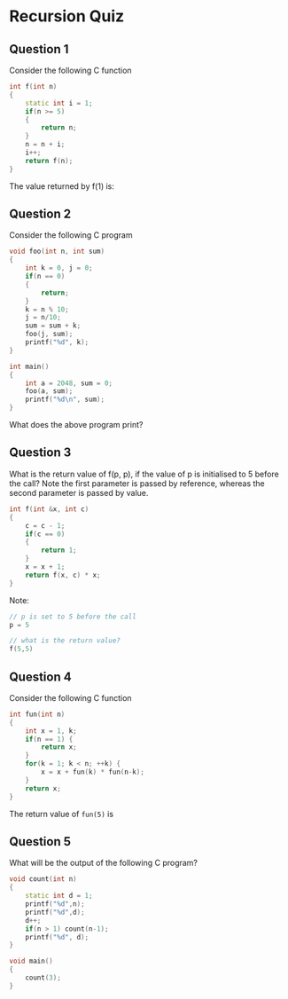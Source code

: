# Recursion Quiz

## Question 1

Consider the following C function

~~~cpp
int f(int n)
{
    static int i = 1;
    if(n >= 5)
    {
        return n;
    }
    n = n + i;
    i++;
    return f(n);
}
~~~

The value returned by f(1) is:

<!--
Step by step solution
f(1): i = 1, n is not >= 5, n = 1+1 = 2

f(2): i = 2, n is not >= 5, n = 2+2 = 4

f(3): i = 3, n is >= 5, n = 4+3 = 7
so, return 7

Answer = 7
-->

## Question 2

Consider the following C program

~~~cpp
void foo(int n, int sum)
{
    int k = 0, j = 0;
    if(n == 0)
    {
        return;
    }
    k = n % 10;
    j = n/10;
    sum = sum + k;
    foo(j, sum);
    printf("%d", k);
}

int main()
{
    int a = 2048, sum = 0;
    foo(a, sum);
    printf("%d\n", sum);
}
~~~

What does the above program print?

<!--
Step by step solution
main: a = n = 2048, sum = 0

foo(2048, 0): k = 8, j = 204, sum = 8
   j=204
10 | 2048
    -2040
r = 8

foo(204, 8): k = 4, j = 20, sum = 12 
   j=20
10 | 204
    -200
r = 4

foo(20, 12): k = 0, j = 2, sum = 12
   j=2
10 | 20
    -20
r = 0

foo(2, 12): k = 2, j = 0, sum = 14
   j=0
10 | 2
    -0
r = 2

foo(0, 14): n is 0 so return

Output: 2, 0, 4, 8

main: sum = 0 cause of pass by value

Output: 2, 0, 4, 8, 0
-->

## Question 3

What is the return value of f(p, p), if the value of p is initialised to 5 before the call? Note the first parameter is passed by reference, whereas the second parameter is passed by value.

~~~cpp
int f(int &x, int c)
{
    c = c - 1;
    if(c == 0)
    {
        return 1;
    }
    x = x + 1;
    return f(x, c) * x;
}
~~~

Note:
~~~cpp
// p is set to 5 before the call
p = 5

// what is the return value?
f(5,5)
~~~

<!--
Step by step solution
Sequence Order 1 - 11

1. call f(5,5)
11. upon return f(5,5) = 6561
So, answer = 6561

x is pass by ref, c is pass by value
2. f(5,5): c = 4, c is not 0, x = 6, f(6,4)*x
10. upon return f(6,4) = 729
so f(6,4)*9 = 729*9 = 6561
return 6561

3. f(6,4): c = 3, c is not 0, x = 7, f(7,3)*x
9. upon return f(7,3) = 81
so f(7,3)*9 = 81*9 = 729
return 729

4. f(7,3): c = 2, c is not 0, x = 8, f(8,2)*x
8. upon return f(8,2) = 9
so f(8,2)*9 = 9*9 = 81
return 81


5. f(8,2): c = 1, c is not 0, x = 9, f(9,1)*x
7. upon return f(9,1) = 1
so f(9,1)*9= 1*9 = 9
return 9

6. f(9,1): c = 0, c is 0, so return 1

-->

## Question 4

Consider the following C function

~~~cpp
int fun(int n)
{
    int x = 1, k;
    if(n == 1) {
        return x;
    }
    for(k = 1; k < n; ++k) {
        x = x + fun(k) * fun(n-k);
    }
    return x;
}
~~~

The return value of `fun(5)` is

<!--
Step by step solution

Solution from lecture

n = 1, fun(1) = 1
n = 2, fun(2) = 1 + fun(1) * fun(1) = 1+1*1 = 2
n = 3, fun(3) = 1 + fun(1) * fun(2) + fun(2) * fun(1)
       fun(3) = 1 + 1 * 2 + 2 * 1 = 1+2+2 = 5
n = 4, fun(4) = 1 + fun(1) * fun(3) + fun(2) * fun(2)
                  + fun(3) * fun(1)
       fun(4) = 1+(1*5)+(2*2)+(5*1) = 1+5+4+5 = 15
n = 5, fun(5) = 1 + fun(1) * fun(4) + fun(2) * fun(3)
                  + fun(3) * fun(2) + fun(4) * fun(1)
        fun(5) = 1 + (1*15) + (2*5) + (5*2) + (15*1)
        fun(5) = 1 + 15 + 10 + 10 + 15 = 51

answer = 51 when fun(5)
-->

## Question 5

What will be the output of the following C program?

~~~cpp
void count(int n)
{
    static int d = 1;
    printf("%d",n);
    printf("%d",d);
    d++;
    if(n > 1) count(n-1);
    printf("%d", d);
}

void main()
{
    count(3);
}
~~~

<!--
Step by step solution

count(3): d = 1, 
output: 3,1
d++, so d = 2
n is > 1, so count(2)
upon return
call printf(d)
output: 3,1,2,2,1,3,4,4,4
exit function

count(2): d = 2,
output: 3,1,2,2
d++, so d = 3
n is > 1, so count(1)
upon return
call printf(d)
output: 3,1,2,2,1,3,4,4
exit function

count(1): d = 3
output: 3,1,2,2,1,3
d++, so d = 4
n is not > 1, so call printf(d)

output: 3,1,2,2,1,3,4
exit function


answer output: 3,1,2,2,1,3,4,4,4
-->